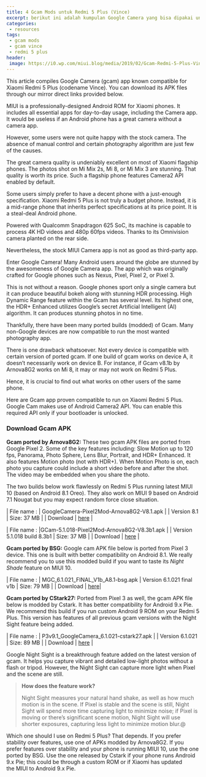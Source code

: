 ```yaml
---
title: 4 Gcam Mods untuk Redmi 5 Plus (Vince)
excerpt: berikut ini adalah kumpulan Google Camera yang bisa dipakai untuk Redmi 5 Plus (vince)
categories:
 - resources
tags:
 - gcam mods
 - gcam vince
 - redmi 5 plus
header:
 image: https://i0.wp.com/miui.blog/media/2019/02/Gcam-Redmi-5-Plus-Vince-680x441.jpg
---
```


This article compiles Google Camera (gcam) app known compatible for Xiaomi Redmi 5 Plus (codename Vince). You can download its APK files through our mirror direct links provided below.

MIUI is a professionally-designed Android ROM for Xiaomi phones. It includes all essential apps for day-to-day usage, including the Camera app. It would be useless if an Android phone has a great camera without a camera app.

However, some users were not quite happy with the stock camera. The absence of manual control and certain photography algorithm are just few of the causes.

The great camera quality is undeniably excellent on most of Xiaomi flagship phones. The photos shot on Mi Mix 2s, Mi 8, or Mi Mix 3 are stunning. That quality is worth its price. Such a flagship phone features Camera2 API enabled by default.

Some users simply prefer to have a decent phone with a just-enough specification. Xiaomi Redmi 5 Plus is not truly a budget phone. Instead, it is a mid-range phone that inherits perfect specifications at its price point. It is a steal-deal Android phone.

Powered with Qualcomm Snapdragon 625 SoC, its machine is capable to process 4K HD videos and 480p 60fps videos. Thanks to its Omnivision camera planted on the rear side.

Nevertheless, the stock MIUI Camera app is not as good as third-party app.

Enter Google Camera! Many Android users around the globe are stunned by the awesomeness of Google Camera app. The app which was originally crafted for Google phones such as Nexus, Pixel, Pixel 2, or Pixel 3.

This is not without a reason. Google phones sport only a single camera but it can produce beautiful bokeh along with stunning HDR processing. High Dynamic Range feature within the Gcam has several level. Its highest one, the HDR+ Enhanced utilizes Google’s secret Artificial Intelligent (AI) algorithm. It can produces stunning photos in no time.

Thankfully, there have been many ported builds (modded) of Gcam. Many non-Google devices are now compatible to run the most wanted photography app.

There is one drawback whatsoever. Not every device is compatible with certain version of ported gcam. If one build of gcam works on device A, it doesn’t necessarily work on device B. For instance, if Gcam v8.1b by Arnova8G2 works on Mi 8, it may or may not work on Redmi 5 Plus.

Hence, it is crucial to find out what works on other users of the same phone.

Here are Gcam app proven compatible to run on Xiaomi Redmi 5 Plus. Google Cam makes use of Android Camera2 API. You can enable this required API only if your bootloader is unlocked.

### Download Gcam APK

**Gcam ported by Arnova8G2:** These two gcam APK files are ported from Google Pixel 2. Some of the key features including: Slow Motion up to 120 fps, Panorama, Photo Sphere, Lens Blur, Portrait, and HDR+ Enhanced. It also features Motion photo (not with HDR+). When Motion Photo is on, each photo you capture could include a short video before and after the shot. The video may be embedded when you share the photo.

The two builds below work flawlessly on Redmi 5 Plus running latest MIUI 10 (based on Android 8.1 Oreo). They also work on MIUI 9 based on Android 7.1 Nougat but you may expect random force close situation.

| File name : | GoogleCamera-Pixel2Mod-Arnova8G2-V8.1.apk |
| Version 8.1 | Size: 37 MB |
| Download | [here](https://miui.blog/file/947/) |

| File name : |GCam-5.1.018-Pixel2Mod-Arnova8G2-V8.3b1.apk |
| Version 5.1.018 build 8.3b1 | Size: 37 MB |
| Download | [here](https://miui.blog/file/949/) |

**Gcam ported by BSG:** Google cam APK file below is ported from Pixel 3 device. This one is built with better compatibility on Android 8.1. We really recommend you to use this modded build if you want to taste its _Night Shade_ feature on MIUI 10.

| File name : | MGC_6.1.021_FINAL_V1b_A8.1-bsg.apk
| Version 6.1.021 final v1b | Size: 79 MB |
| Download | [here](https://miui.blog/file/951/)|

**Gcam ported by CStark27:** Ported from Pixel 3 as well, the gcam APK file below is modded by Cstark. It has better compatibility for Android 9.x Pie. We recommend this build if you run custom Android 9 ROM on your Redmi 5 Plus. This version has features of all previous gcam versions with the Night Sight feature being added.

| File name : | P3v9.1_GoogleCamera_6.1.021-cstark27.apk |
| Version 6.1.021 | Size: 89 MB |
| Download | [here](https://miui.blog/file/953/) |

Google Night Sight is a breakthrough feature added on the latest version of gcam. It helps you capture vibrant and detailed low-light photos without a flash or tripod. However, the Night Sight can capture more light when Pixel and the scene are still.

> **How does the feature work?**
>
> Night Sight measures your natural hand shake, as well as how much motion is in the scene. If Pixel is stable and the scene is still, Night Sight will spend more time capturing light to minimize noise; if Pixel is moving or there’s significant scene motion, Night Sight will use shorter exposures, capturing less light to minimize motion blur.@

Which one should I use on Redmi 5 Plus? That depends. If you prefer stability over features, use one of APKs modded by Arnova8G2. If you prefer features over stability and your phone is running MIUI 10, use the one ported by BSG. Use the one released by Cstark if your phone runs Android 9.x Pie; this could be through a custom ROM or if Xiaomi has updated the MIUI to Android 9.x Pie.
